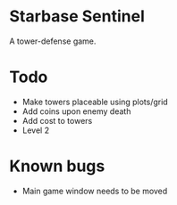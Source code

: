 # Starbase Sentinel
A tower-defense game.

# Todo
- Make towers placeable using plots/grid
- Add coins upon enemy death
- Add cost to towers
- Level 2

# Known bugs
- Main game window needs to be moved